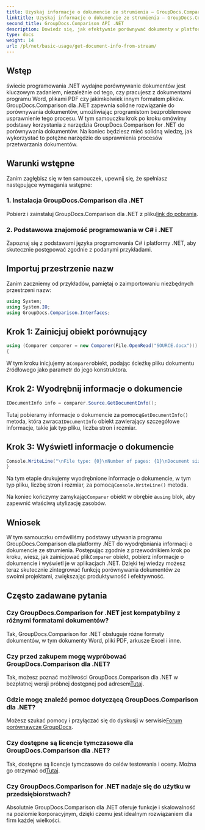```yaml
---
title: Uzyskaj informacje o dokumencie ze strumienia — GroupDocs.Comparison dla platformy .NET
linktitle: Uzyskaj informacje o dokumencie ze strumienia — GroupDocs.Comparison dla platformy .NET
second_title: GroupDocs.Comparison API .NET
description: Dowiedz się, jak efektywnie porównywać dokumenty w platformie .NET przy użyciu programu GroupDocs.Comparison, usprawniając płynnie przepływ pracy związany z przetwarzaniem dokumentów.
type: docs
weight: 14
url: /pl/net/basic-usage/get-document-info-from-stream/
---
```

## Wstęp
świecie programowania .NET wydajne porównywanie dokumentów jest kluczowym zadaniem, niezależnie od tego, czy pracujesz z dokumentami programu Word, plikami PDF czy jakimkolwiek innym formatem plików. GroupDocs.Comparison dla .NET zapewnia solidne rozwiązanie do porównywania dokumentów, umożliwiając programistom bezproblemowe usprawnienie tego procesu. W tym samouczku krok po kroku omówimy podstawy korzystania z narzędzia GroupDocs.Comparison for .NET do porównywania dokumentów. Na koniec będziesz mieć solidną wiedzę, jak wykorzystać to potężne narzędzie do usprawnienia procesów przetwarzania dokumentów.
## Warunki wstępne
Zanim zagłębisz się w ten samouczek, upewnij się, że spełniasz następujące wymagania wstępne:
### 1. Instalacja GroupDocs.Comparison dla .NET
 Pobierz i zainstaluj GroupDocs.Comparison dla .NET z pliku[link do pobrania](https://releases.groupdocs.com/comparison/net/).
### 2. Podstawowa znajomość programowania w C# i .NET
Zapoznaj się z podstawami języka programowania C# i platformy .NET, aby skutecznie postępować zgodnie z podanymi przykładami.

## Importuj przestrzenie nazw
Zanim zaczniemy od przykładów, pamiętaj o zaimportowaniu niezbędnych przestrzeni nazw:
```csharp
using System;
using System.IO;
using GroupDocs.Comparison.Interfaces;
```

## Krok 1: Zainicjuj obiekt porównujący
```csharp
using (Comparer comparer = new Comparer(File.OpenRead("SOURCE.docx")))
{
```
 W tym kroku inicjujemy a`Comparer`obiekt, podając ścieżkę pliku dokumentu źródłowego jako parametr do jego konstruktora.
## Krok 2: Wyodrębnij informacje o dokumencie
```csharp
IDocumentInfo info = comparer.Source.GetDocumentInfo();
```
 Tutaj pobieramy informacje o dokumencie za pomocą`GetDocumentInfo()` metoda, która zwraca`IDocumentInfo` obiekt zawierający szczegółowe informacje, takie jak typ pliku, liczba stron i rozmiar.
## Krok 3: Wyświetl informacje o dokumencie
```csharp
Console.WriteLine("\nFile type: {0}\nNumber of pages: {1}\nDocument size: {2} bytes", info.FileType, info.PageCount, info.Size);
}
```
 Na tym etapie drukujemy wyodrębnione informacje o dokumencie, w tym typ pliku, liczbę stron i rozmiar, za pomocą`Console.WriteLine()` metoda.

 Na koniec kończymy zamykając`Comparer` obiekt w obrębie a`using` blok, aby zapewnić właściwą utylizację zasobów.

## Wniosek
 W tym samouczku omówiliśmy podstawy używania programu GroupDocs.Comparison dla platformy .NET do wyodrębniania informacji o dokumencie ze strumienia. Postępując zgodnie z przewodnikiem krok po kroku, wiesz, jak zainicjować plik`Comparer` obiekt, pobierz informacje o dokumencie i wyświetl je w aplikacjach .NET. Dzięki tej wiedzy możesz teraz skutecznie zintegrować funkcję porównywania dokumentów ze swoimi projektami, zwiększając produktywność i efektywność.
## Często zadawane pytania
### Czy GroupDocs.Comparison for .NET jest kompatybilny z różnymi formatami dokumentów?
Tak, GroupDocs.Comparison for .NET obsługuje różne formaty dokumentów, w tym dokumenty Word, pliki PDF, arkusze Excel i inne.
### Czy przed zakupem mogę wypróbować GroupDocs.Comparison dla .NET?
 Tak, możesz poznać możliwości GroupDocs.Comparison dla .NET w bezpłatnej wersji próbnej dostępnej pod adresem[Tutaj](https://releases.groupdocs.com/).
### Gdzie mogę znaleźć pomoc dotyczącą GroupDocs.Comparison dla .NET?
 Możesz szukać pomocy i przyłączać się do dyskusji w serwisie[Forum porównawcze GroupDocs](https://forum.groupdocs.com/c/comparison/12).
### Czy dostępne są licencje tymczasowe dla GroupDocs.Comparison dla .NET?
 Tak, dostępne są licencje tymczasowe do celów testowania i oceny. Można go otrzymać od[Tutaj](https://purchase.groupdocs.com/temporary-license/).
### Czy GroupDocs.Comparison for .NET nadaje się do użytku w przedsiębiorstwach?
Absolutnie GroupDocs.Comparison dla .NET oferuje funkcje i skalowalność na poziomie korporacyjnym, dzięki czemu jest idealnym rozwiązaniem dla firm każdej wielkości.